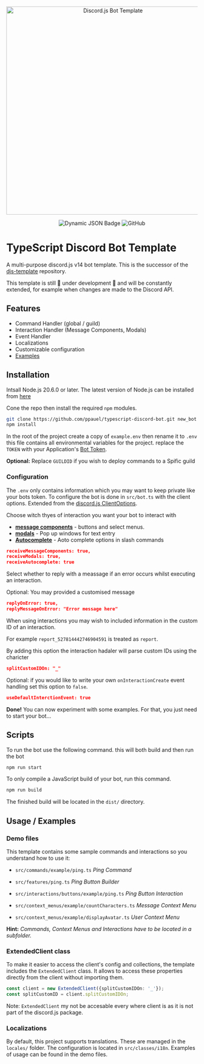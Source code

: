 <div align="center">
  <br />
  <p>
    <img src="https://i.imgur.com/LAV5caA.png" width="546" alt="Discord.js Bot Template" />
  </p>

![Dynamic JSON Badge](https://img.shields.io/badge/dynamic/json?url=https%3A%2F%2Fgithub.com%2Fppauel%2Ftypescript-discord-bot%2Fraw%2Fmain%2Fpackage.json&query=%24.dependencies%5B%22discord.js%22%5D&logo=discord&logoColor=ffffff&label=discord.js)
![GitHub](https://img.shields.io/github/license/ppauel/typescript-discord-bot)
  
</div>

# TypeScript Discord Bot Template

A multi-purpose discord.js v14 bot template.
This is the successor of the [djs-template](https://github.com/ppauel/djs-template) repository.

This template is still 🚧 under development 🚧 and will be constantly extended, for example when changes are made to the Discord API.

## Features

- Command Handler (global / guild)
- Interaction Handler (Message Components, Modals)
- Event Handler
- Localizations
- Customizable configuration
- [Examples](#demo-files)

## Installation

Intsall Node.js 20.6.0 or later. The latest version of Node.js can be installed from [here](https://nodejs.org/en/download/current)

Cone the repo then install the required `npm` modules.

```bash
git clone https://github.com/ppauel/typescript-discord-bot.git new_bot
npm install
```
In the root of the project create a copy of `example.env` then rename it to `.env` this file contains all environmental variables for the project. replace the `TOKEN` with your Application's [Bot Token](https://discord.com/developers/docs/quick-start/getting-started#configuring-your-bot).

**Optional:** Replace `GUILDID` if you wish to deploy commands to a Spific guild

### Configuration
The `.env` only contains information which you may want to keep private like your bots token.
To configure the bot is done in `src/bot.ts` with the client options. Extended from the [discord.js ClientOptions](https://old.discordjs.dev/#/docs/discord.js/14.14.1/typedef/ClientOptions).

Choose witch thyes of interaction you want your bot to interact with
- **[message components](https://discord.com/developers/docs/interactions/overview#message-components)** - buttons and select menus.
- **[modals](https://discord.com/developers/docs/interactions/overview#message-components)** -  Pop up windows for text entry
- **[Autocomplete](https://discord.com/developers/docs/interactions/application-commands#autocomplete)** - Aoto complete options in slash commands
```json
receiveMessageComponents: true,
receiveModals: true,
receiveAutocomplete: true
```

Select whether to reply with a meassage if an error occurs whilst executing an interaction. 

Optional: You may provided a customised message
```json
replyOnError: true,
replyMessageOnError: "Error message here"
```

When using interactions you may wish to included information in the custom ID of an interaction.

For example `report_527814442746904591` is treated as `report`.

By adding this option the interaction hadaler will parse custom IDs using the charicter
```json
splitCustomIDOn: "_"
```

Optional: if you would like to write your own `onInteractionCreate` event handling set this option to `false`.
```json
useDefaultInterctionEvent: true
```

**Done!** You can now experiment with some examples. For that, you just need to start your bot...

## Scripts

To run the bot use the following command. this will both build and then run the bot
```bash
npm run start
```

To only compile a JavaScript build of your bot, run this command.
```bash
npm run build
```

The finished build will be located in the `dist/` directory.

## Usage / Examples

### Demo files

This template contains some sample commands and interactions so you understand how to use it:

- `src/commands/example/ping.ts` *Ping Command*
- `src/features/ping.ts` *Ping Button Builder*
- `src/interactions/buttons/example/ping.ts` *Ping Button Interaction*

- `src/context_menus/example/countCharacters.ts` *Message Context Menu*

- `src/context_menus/example/displayAvatar.ts` *User Context Menu*

**Hint:** *Commands, Context Menus and Interactions have to be located in a subfolder.*

### ExtendedClient class

To make it easier to access the client's config and collections, the template includes the `ExtendedClient` class. It allows to access these properties directly from the client without importing them.

```typescript
const client = new ExtendedClient({splitCustomIDOn: '_'});
const splitCustomID = client.splitCustomIDOn;
```
Note: `ExtendedClient` my not be accesable every where client is as it is not part of the discord.js package.
### Localizations

By default, this project supports translations. These are managed in the `locales/` folder. The configuration is located in `src/classes/i18n`. Examples of usage can be found in the demo files.
